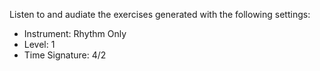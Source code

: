 Listen to and audiate the exercises generated with the following settings:

* Instrument: Rhythm Only
* Level: 1
* Time Signature: 4/2